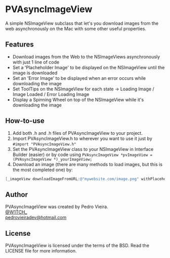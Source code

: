 PVAsyncImageView
================
A simple NSImageView subclass that let's you download images from the web asynchronously on the Mac with some other useful properties.

Features
----------------
* Download images from the Web to the NSImageViews asynchronously with just 1 line of code
* Set a 'Placheholder Image' to be displayed on the NSImageView until the image is downloaded
* Set an 'Error Image' to be displayed when an error occurs while downloading the image
* Set ToolTips on the NSImageView for each state -> Loading Image / Image Loaded / Error Loading Image
* Display a Spinning Wheel on top of the NSImageView while it's downloading the image

How-to-use
----------
1.  Add both .h and .h files of PVAsyncImageView to your project.
2.  Import PVAsyncImageView.h to wherever you want to use it just by `#import "PVAsyncImageView.h"`
3.  Set the PVAsyncImageView class to your NSImageView in Interface Builder (easier) or by code using `PVAsyncImageView *pvImageView = (PVAsyncImageView *)_yourImageView;`
4.  Download an image (there are many methods to load images, but this is the most completed one) by:

``` objective-c
[_imageView downloadImageFromURL:@"mywebsite.com/image.png" withPlaceholderImage:[NSImage imageNamed:@"loading_IMG"] errorImage:[NSImage imageNamed:@"error_IMG"] andDisplaySpinningWheel:YES];
```



Author
----------------
PVAsyncImageView was created by Pedro Vieira.<br>
[@W1TCH_](https://twitter.com/W1TCH_)  
<a href="mailto:pedrovieiradev@hotmail.com?Subject=PVAsyncImageView">pedrovieiradev@hotmail.com</a>

License
----------------
PVAsyncImageView is licensed under the terms of the BSD. Read the LICENSE file for more information.
